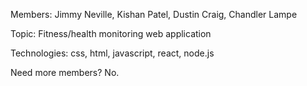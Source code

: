 Members: Jimmy Neville, Kishan Patel, Dustin Craig, Chandler Lampe

Topic: Fitness/health monitoring web application

Technologies: css, html, javascript, react, node.js

Need more members? No.
